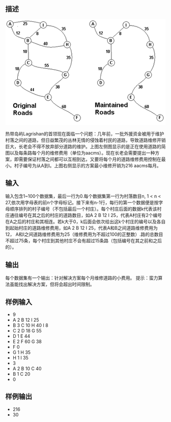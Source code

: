 ## 描述

![img](https://raw.githubusercontent.com/binghuo365/ACMTraining/master/acm_503/1.png)

热带岛屿Lagrishan的首领现在面临一个问题：几年前，一批外援资金被用于维护村落之间的道路，但日益繁茂的丛林无情的侵蚀着村民的道路，导致道路维修开销巨大，长老会不得不放弃部分道路的维护。上图左侧图显示的是正在使用道路的简图以及每条路每个月的维修费用（单位为aacms）。现在长老会需要提出一种方案，即需要保证村落之间都可以互相到达，又要将每个月的道路维修费用控制在最小。村子编号为从A到I。上图右侧显示的方案最小维修开销为216 aacms每月。
## 输入
输入包含1~100个数据集，最后一行为0.每个数据集第一行为村落数目n, 1 < n < 27,依次用字母表的前n个字母标记。接下来有n-1行，每行的第一个数据便是按字母顺序排列的村子编号（不包括最后一个村庄）。每个村庄后面的数据k代表该村庄通往编号在其之后的村庄的道路数目，如A 2 B 12 I 25，代表A村庄有2个编号在A之后的村庄和其相连。若k大于0，k后面会依次给出这k个村庄的编号以及各自到起始村庄的道路维修费用，如A 2 B 12 I 25，代表A和B之间道路维修费用为12， A和I之间道路维修费用为25（维修费用为不超过100的正整数）.路的总数目不超过75条，每个村庄到其他村庄不会有超过15条路（包括编号在其之前和之后的）。
## 输出
每个数据集有一个输出：针对解决方案每个月维修道路的小费用。
提示：蛮力算法虽能找出解决方案，但将会超出时间限制。
## 样例输入
* 9
* A 2 B 12 I 25
* B 3 C 10 H 40 I 8
* C 2 D 18 G 55
* D 1 E 44
* E 2 F 60 G 38
* F 0
* G 1 H 35
* H 1 I 35
* 3
* A 2 B 10 C 40
* B 1 C 20
* 0
## 样例输出
* 216
* 30
